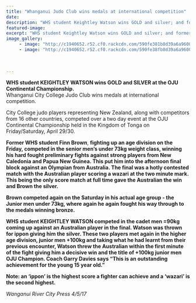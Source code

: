 ```yaml
---
title: "Whanganui Judo Club wins medals at international competition"
date: 
description: "WHS student Keightley Watson wins GOLD and silver; and former student Finn Brown wins silver and bronze..."
featured-image: 
excerpt: "WHS student Keightley Watson wins GOLD and silver; and former student Finn Brown wins silver and bronze.. Whanganui City College Judo Club wins medals at international competition."
image_gallery:
	 - image: "http://c1940652.r52.cf0.rackcdn.com/590fe381b8d39a6a9600081a/Keightley-Watson-1st--in-Tonga-2930-April-OJU-Continental-champs.jpg"
	 - image: "http://c1940652.r52.cf0.rackcdn.com/590fe38fb8d39a6a9600081c/Finn-Brown-2nd--in-Tonga-2930-April-OJU-Continental-champs.jpg"
	
	
	
---
```


<p><strong>WHS student KEIGHTLEY WATSON wins GOLD and SILVER&nbsp;<span>at the OJU Continental Championship</span>.<br /></strong>Whanganui City College Judo Club wins medals at international competition.&nbsp;</p>
<p>City College judo players representing New Zealand, along with competitors from 16 other countries, competed over a two day event at the OJU Continental Championship held in the Kingdom of Tonga on Friday/Saturday, April 29/30.&nbsp;</p>
<p><strong>Former WHS student Finn Brown</strong>, <strong>fighting up an age division on the Friday, competed in the senior men&rsquo;s under 73kg weight class, winning his hard fought preliminary fights against strong players fr<span class="text_exposed_show">om New Caledonia and Papua New Guinea. This put him into the afternoon final block against an Olympian from Australia. The final was a hotly contested match with the Australian player scoring a wazari at the two minute mark. This being the only score match at full time gave the Australian the win and Brown the silver.&nbsp;<br /></span></strong></p>
<p><span class="text_exposed_show"><strong>Brown competed again on the Saturday in his actual age group - the Junior men under 73kg, where again he again fought his way through to the medals winning bronze.</strong><br /></span></p>
<p><span class="text_exposed_show"><strong>WHS student KEIGHTLEY WATSON competed in the cadet men =90kg coming up against an Australian player in the final. Watson was thrown for ippon giving him the silver. These two players met again in the higher age division, junior men +100kg and taking what he had learnt from their previous encounter, Watson threw the Australian within the first minute of the fight giving him a decisive win and the title of +100kg junior men OJU Champion. Coach Garry Davies says &ldquo;This is an outstanding achievement for the young 15 year old.&rdquo;&nbsp;</strong><br /></span></p>
<p><strong><span class="text_exposed_show">Note: an &lsquo;ippon&rsquo; is the highest score a fighter can achieve and a &lsquo;wazari&rsquo; is the second highest.</span></strong></p>
<p><em><span class="text_exposed_show">Wanganui River City Press 4/5/17</span></em></p>

